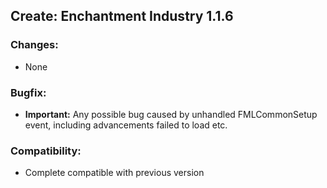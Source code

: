 ## Create: Enchantment Industry 1.1.6

### Changes:
- None

### Bugfix:
- **Important:** Any possible bug caused by unhandled FMLCommonSetup event, including advancements failed to load etc.

### Compatibility:
- Complete compatible with previous version